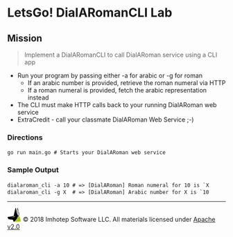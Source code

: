 # LetsGo! DialARomanCLI Lab

## Mission

> Implement a DialARomanCLI to call DialARoman service using a CLI app

* Run your program by passing either -a for arabic or -g for roman
  * If an arabic number is provided, retrieve the roman numeral via HTTP
  * If a roman numeral is provided, fetch the arabic representation instead
* The CLI must make HTTP calls back to your running DialARoman web service
* ExtraCredit - call your classmate DialARoman Web Service ;-)

### Directions

```shell
go run main.go # Starts your DialARoman web service
```

### Sample Output

```shell
dialaroman_cli -a 10 # => [DialARoman] Roman numeral for 10 is `X
dialaroman_cli -g X  # => [DialARoman] Arabic number for X is `10
```

---
<img src="../assets/imhotep_logo.png" width="32" height="auto"/> © 2018 Imhotep Software LLC.
All materials licensed under [Apache v2.0](http://www.apache.org/licenses/LICENSE-2.0)